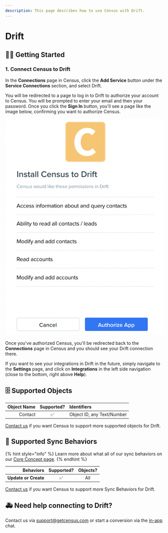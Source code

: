 ```yaml
---
description: This page describes how to use Census with Drift.
---
```


# Drift

## 🏃‍♂️ Getting Started

### 1. Connect Census to Drift

In the **Connections** page in Census, click the **Add Service** button under the **Service Connections** section, and select Drift.

You will be redirected to a page to log in to Drift to authorize your account to Census. You will be prompted to enter your email and then your password. Once you click the **Sign In** button, you'll see a page like the image below, confirming you want to authorize Census.

![](../.gitbook/assets/screen-shot-2021-04-22-at-4.02.13-pm.png)

Once you've authorized Census, you'll be redirected back to the **Connections** page in Census and you should see your Drift connection there. 

If you want to see your integrations in Drift in the future, simply navigate to the **Settings** page, and click on **Integrations** in the left side navigation \(close to the bottom, right above **Help**\).

## 🗄 Supported Objects

| **Object Name** | **Supported?** | Identifiers |
| ---: | :---: | :--- |
| Contact | ✅ | Object ID, any Text/Number  |

[Contact us](mailto:support@getcensus.com) if you want Census to support more supported objects for Drift.

## 🔄 Supported Sync Behaviors

{% hint style="info" %}
Learn more about what all of our sync behaviors on our [Core Concept page](../basics/core-concept.md#the-different-sync-behaviors).
{% endhint %}

| **Behaviors** | **Supported?** | **Objects?** |
| ---: | :---: | :---: |
| **Update or Create** | ✅ | All |

[Contact us](mailto:support@getcensus.com) if you want Census to support more Sync Behaviors for Drift.

## 🚑 Need help connecting to Drift?

Contact us via support@getcensus.com or start a conversion via the [in-app](https://app.getcensus.com) chat.


